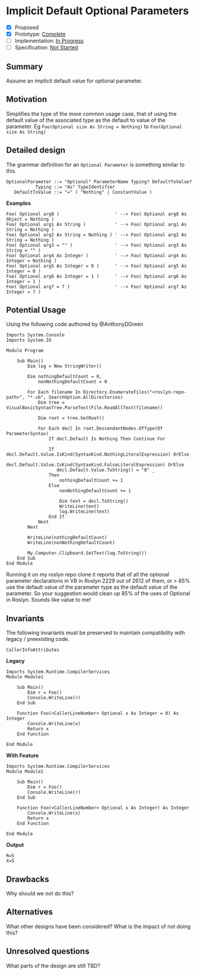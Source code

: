 # Implicit Default Optional Parameters

* [x] Proposed
* [x] Prototype: [Complete](https://github.com/AdamSpeight2008/master_Feature_ImplicitDefaultOptionalParameter)
* [ ] Implementation: [In Progress](https://github.com/AdamSpeight2008/roslyn-AdamSpeight2008/tree/PostDev15_Feature_ImplicitDefaultOptionalParameters)
* [ ] Specification: [Not Started](pr/1)

## Summary
[summary]: #summary
Assume an implicit default value for optional parameter.

## Motivation
[motivation]: #motivation

Simplifies the type of the more common usage case, that of using the default value of the associated type as the default to value of the parameter.
Eg `Foo(Optional size As String = Nothing)` to `Foo(Optional size As String)`

## Detailed design
[design]: #detailed-design

The grammar definition for an `Optional Parameter` is something similar to this.

```
OptionalParameter ::= "Optional" ParameterName Typing? DefaultToValue?
           Typing ::= "As" TypeIdentifier
   DefaultToValue ::= "=" ( "Nothing" | ConstantValue )
```

**Examples**

```vb.net
Foo( Optional arg0 )                     ' --> Foo( Optional arg0 As Object = Nothing )
Foo( Optional arg1 As String )           ' --> Foo( Optional arg1 As String = Nothing )
Foo( Optional arg2 As String = Nothing ) ' --> Foo( Optional arg2 As String = Nothing )
Foo( Optional arg3 = "" )                ' --> Foo( Optional arg3 As String = "" )
Foo( Optional arg4 As Integer )          ' --> Foo( Optional arg4 As Integer = Nothing )
Foo( Optional arg5 As Integer = 0 )      ' --> Foo( Optional arg5 As Integer = 0 )
Foo( Optional arg6 As Integer = 1 )      ' --> Foo( Optional arg6 As Integer = 1 )
Foo( Optional arg7 = 7 )                 ' --> Foo( Optional arg7 As Integer = 7 )
```



## Potential Usage
[potential]: #potential
Using the following code authored by @AnthonyDGreen
```VB.NET
Imports System.Console
Imports System.IO

Module Program

    Sub Main()
        Dim log = New StringWriter()

        Dim nothingDefaultCount = 0,
            nonNothingDefaultCount = 0

        For Each filename In Directory.EnumerateFiles("<roslyn-repo-path>", "*.vb", SearchOption.AllDirectories)
            Dim tree = VisualBasicSyntaxTree.ParseText(File.ReadAllText(filename))

            Dim root = tree.GetRoot()

            For Each decl In root.DescendantNodes.OfType(Of ParameterSyntax)
                If decl.Default Is Nothing Then Continue For

                If decl.Default.Value.IsKind(SyntaxKind.NothingLiteralExpression) OrElse
                   decl.Default.Value.IsKind(SyntaxKind.FalseLiteralExpression) OrElse
                   decl.Default.Value.ToString() = "0" _
                Then
                    nothingDefaultCount += 1
                Else
                    nonNothingDefaultCount += 1

                    Dim text = decl.ToString()
                    WriteLine(text)
                    log.WriteLine(text)
                End If
            Next
        Next

        WriteLine(nothingDefaultCount)
        WriteLine(nonNothingDefaultCount)

        My.Computer.Clipboard.SetText(log.ToString())
    End Sub
End Module
```
Running it on my roslyn repo clone it reports that of all the optional parameter declarations in VB in Roslyn 2229 out of 2612 of them, or > 85% use the default value of the parameter type as the default value of the parameter. So your suggestion would clean up 85% of the uses of Optional in Roslyn. Sounds like value to me!

## Invariants
[invariants]: #invariants

The following invariants must be preserved to maintain compatibility with legacy / preexisting code.

`CallerInfoAttributes`

**Legacy**
```VB.net
Imports System.Runtime.CompilerServices
Module Module1

    Sub Main()
        Dim r = Foo()
        Console.WriteLine(r)
    End Sub

    Function Foo(<CallerLineNumber> Optional x As Integer = 0) As Integer
        Console.WriteLine(x)
        Return x
    End Function

End Module
```
**With Feature**
```vb.net
Imports System.Runtime.CompilerServices
Module Module1

    Sub Main()
        Dim r = Foo()
        Console.WriteLine(r)
    End Sub

    Function Foo(<CallerLineNumber> Optional x As Integer) As Integer
        Console.WriteLine(x)
        Return x
    End Function

End Module
```
**Output**
```
R=5
X=5
```




## Drawbacks
[drawbacks]: #drawbacks

Why should we *not* do this?

## Alternatives
[alternatives]: #alternatives

What other designs have been considered? What is the impact of not doing this?

## Unresolved questions
[unresolved]: #unresolved-questions

What parts of the design are still TBD?
